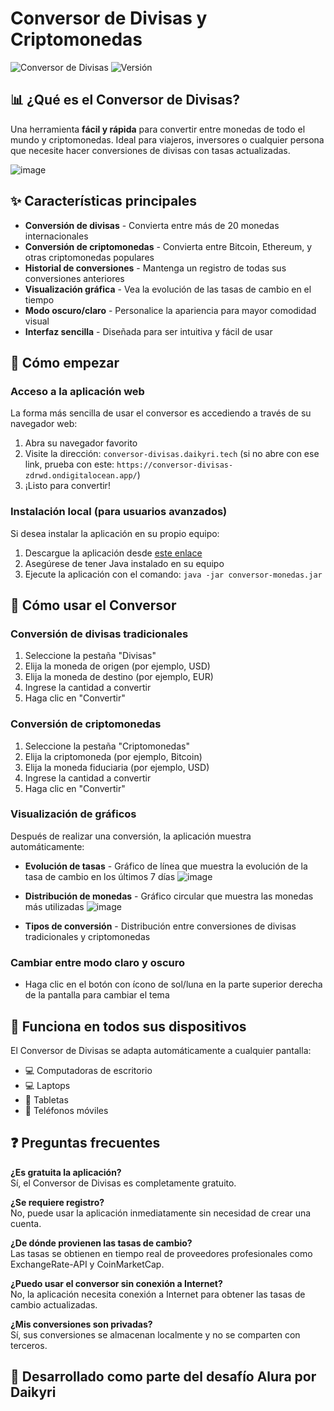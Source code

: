 # Conversor de Divisas y Criptomonedas

![Conversor de Divisas](https://img.shields.io/badge/Aplicación-Conversor-1A68CC)
![Versión](https://img.shields.io/badge/Versión-1.0-brightgreen)

## 📊 ¿Qué es el Conversor de Divisas?

Una herramienta **fácil y rápida** para convertir entre monedas de todo el mundo y criptomonedas. Ideal para viajeros, inversores o cualquier persona que necesite hacer conversiones de divisas con tasas actualizadas.

![image](https://github.com/user-attachments/assets/9f95dcbf-5988-4dba-8c90-f181ba4d4301)


## ✨ Características principales

- **Conversión de divisas** - Convierta entre más de 20 monedas internacionales
- **Conversión de criptomonedas** - Convierta entre Bitcoin, Ethereum, y otras criptomonedas populares
- **Historial de conversiones** - Mantenga un registro de todas sus conversiones anteriores
- **Visualización gráfica** - Vea la evolución de las tasas de cambio en el tiempo
- **Modo oscuro/claro** - Personalice la apariencia para mayor comodidad visual
- **Interfaz sencilla** - Diseñada para ser intuitiva y fácil de usar

## 🚀 Cómo empezar

### Acceso a la aplicación web

La forma más sencilla de usar el conversor es accediendo a través de su navegador web:

1. Abra su navegador favorito
2. Visite la dirección: `conversor-divisas.daikyri.tech` (si no abre con ese link, prueba con este: `https://conversor-divisas-zdrwd.ondigitalocean.app/`)
3. ¡Listo para convertir!

### Instalación local (para usuarios avanzados)

Si desea instalar la aplicación en su propio equipo:

1. Descargue la aplicación desde [este enlace](https://github.com/Unikyri/Challenge-Conversor-De-Monedas/releases/latest)
2. Asegúrese de tener Java instalado en su equipo
3. Ejecute la aplicación con el comando: `java -jar conversor-monedas.jar`

## 🧩 Cómo usar el Conversor

### Conversión de divisas tradicionales

1. Seleccione la pestaña "Divisas"
2. Elija la moneda de origen (por ejemplo, USD)
3. Elija la moneda de destino (por ejemplo, EUR)
4. Ingrese la cantidad a convertir
5. Haga clic en "Convertir"


### Conversión de criptomonedas

1. Seleccione la pestaña "Criptomonedas"
2. Elija la criptomoneda (por ejemplo, Bitcoin)
3. Elija la moneda fiduciaria (por ejemplo, USD)
4. Ingrese la cantidad a convertir
5. Haga clic en "Convertir"


### Visualización de gráficos

Después de realizar una conversión, la aplicación muestra automáticamente:

- **Evolución de tasas** - Gráfico de línea que muestra la evolución de la tasa de cambio en los últimos 7 días
![image](https://github.com/user-attachments/assets/0ed15560-2330-436d-8cb0-493163200996)


- **Distribución de monedas** - Gráfico circular que muestra las monedas más utilizadas
![image](https://github.com/user-attachments/assets/b01f15a9-6844-403e-9beb-03f5c5b512cb)

- **Tipos de conversión** - Distribución entre conversiones de divisas tradicionales y criptomonedas

### Cambiar entre modo claro y oscuro

- Haga clic en el botón con ícono de sol/luna en la parte superior derecha de la pantalla para cambiar el tema

## 📱 Funciona en todos sus dispositivos

El Conversor de Divisas se adapta automáticamente a cualquier pantalla:
- 💻 Computadoras de escritorio
- 💻 Laptops
- 📱 Tabletas
- 📱 Teléfonos móviles

## ❓ Preguntas frecuentes

**¿Es gratuita la aplicación?**  
Sí, el Conversor de Divisas es completamente gratuito.

**¿Se requiere registro?**  
No, puede usar la aplicación inmediatamente sin necesidad de crear una cuenta.

**¿De dónde provienen las tasas de cambio?**  
Las tasas se obtienen en tiempo real de proveedores profesionales como ExchangeRate-API y CoinMarketCap.

**¿Puedo usar el conversor sin conexión a Internet?**  
No, la aplicación necesita conexión a Internet para obtener las tasas de cambio actualizadas.

**¿Mis conversiones son privadas?**  
Sí, sus conversiones se almacenan localmente y no se comparten con terceros.

## 📜 Desarrollado como parte del desafío Alura por Daikyri 
